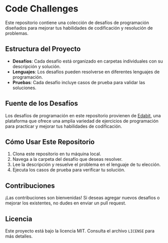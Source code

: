 # Code Challenges

Este repositorio contiene una colección de desafíos de programación diseñados para mejorar tus habilidades de codificación y resolución de problemas.

## Estructura del Proyecto

- **Desafíos**: Cada desafío está organizado en carpetas individuales con su descripción y solución.
- **Lenguajes**: Los desafíos pueden resolverse en diferentes lenguajes de programación.
- **Pruebas**: Cada desafío incluye casos de prueba para validar las soluciones.

## Fuente de los Desafíos

Los desafíos de programación en este repositorio provienen de [Edabit](https://edabit.com/challenges), una plataforma que ofrece una amplia variedad de ejercicios de programación para practicar y mejorar tus habilidades de codificación.

## Cómo Usar Este Repositorio

1. Clona este repositorio en tu máquina local.
2. Navega a la carpeta del desafío que deseas resolver.
3. Lee la descripción y resuelve el problema en el lenguaje de tu elección.
4. Ejecuta los casos de prueba para verificar tu solución.

## Contribuciones

¡Las contribuciones son bienvenidas! Si deseas agregar nuevos desafíos o mejorar los existentes, no dudes en enviar un pull request.

## Licencia

Este proyecto está bajo la licencia MIT. Consulta el archivo `LICENSE` para más detalles.
